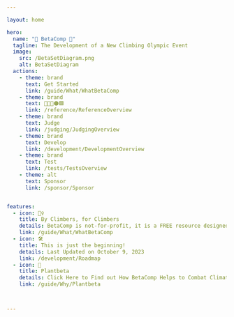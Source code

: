 ```yaml
---

layout: home

hero:
  name: "🔷 BetaComp 🔷"
  tagline: The Development of a New Climbing Olympic Event
  image:
    src: /BetaSetDiagram.png
    alt: BetaSetDiagram
  actions:
    - theme: brand
      text: Get Started
      link: /guide/What/WhatBetaComp
    - theme: brand
      text: 🔷🔺💜🟠🟩
      link: /reference/ReferenceOverview
    - theme: brand
      text: Judge
      link: /judging/JudgingOverview    
    - theme: brand
      text: Develop
      link: /development/DevelopmentOverview
    - theme: brand
      text: Test
      link: /tests/TestsOverview
    - theme: alt
      text: Sponsor
      link: /sponsor/Sponsor


features:
  - icon: 🧗‍♀️
    title: By Climbers, for Climbers
    details: BetaComp is not-for-profit, it is a FREE resource designed to progress the sport of climbing.
    link: /guide/What/WhatBetaComp  
  - icon: 🛠️
    title: This is just the beginning!
    details: Last Updated on October 9, 2023
    link: /development/Roadmap
  - icon: 🌲
    title: Plantbeta
    details: Click Here to Find out How BetaComp Helps to Combat Climate Change by Training Tree Planters.
    link: /guide/Why/Plantbeta 



---
```


